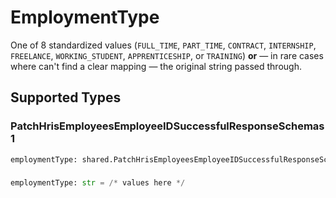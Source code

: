 # EmploymentType

One of 8 standardized values (`FULL_TIME`, `PART_TIME`, `CONTRACT`, `INTERNSHIP`, `FREELANCE`, `WORKING_STUDENT`, `APPRENTICESHIP`, or `TRAINING`) **or** — in rare cases where can't find a clear mapping — the original string passed through.


## Supported Types

### PatchHrisEmployeesEmployeeIDSuccessfulResponseSchemas1

```python
employmentType: shared.PatchHrisEmployeesEmployeeIDSuccessfulResponseSchemas1 = /* values here */
```

### 

```python
employmentType: str = /* values here */
```

